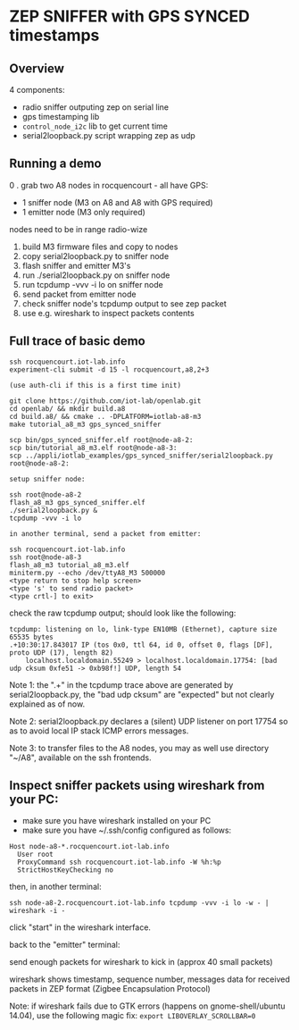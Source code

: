 ZEP SNIFFER with GPS SYNCED timestamps
======================================


Overview
--------

4 components:
- radio sniffer outputing zep on serial line
- gps timestamping lib
- `control_node_i2c` lib to get current time
- serial2loopback.py script wrapping zep as udp

Running a demo
--------------

0 . grab two A8 nodes in rocquencourt - all have GPS:
   - 1 sniffer node (M3 on A8 and A8 with GPS required)
   - 1 emitter node (M3 only required)

nodes need to be in range radio-wize

1. build M3 firmware files and copy to nodes
2. copy serial2loopback.py to sniffer node
3. flash sniffer and emitter M3's
4. run ./serial2loopback.py on sniffer node
5. run tcpdump -vvv -i lo on sniffer node
6. send packet from emitter node
7. check sniffer node's tcpdump output to see zep packet
8. use e.g. wireshark to inspect packets contents


Full trace of basic demo
------------------------
```
ssh rocquencourt.iot-lab.info
experiment-cli submit -d 15 -l rocquencourt,a8,2+3

(use auth-cli if this is a first time init)

git clone https://github.com/iot-lab/openlab.git
cd openlab/ && mkdir build.a8
cd build.a8/ && cmake .. -DPLATFORM=iotlab-a8-m3
make tutorial_a8_m3 gps_synced_sniffer

scp bin/gps_synced_sniffer.elf root@node-a8-2:
scp bin/tutorial_a8_m3.elf root@node-a8-3:
scp ../appli/iotlab_examples/gps_synced_sniffer/serial2loopback.py root@node-a8-2:

setup sniffer node:

ssh root@node-a8-2
flash_a8_m3 gps_synced_sniffer.elf
./serial2loopback.py &
tcpdump -vvv -i lo

in another terminal, send a packet from emitter:

ssh rocquencourt.iot-lab.info
ssh root@node-a8-3
flash_a8_m3 tutorial_a8_m3.elf
miniterm.py --echo /dev/ttyA8_M3 500000
<type return to stop help screen>
<type 's' to send radio packet>
<type crtl-] to exit>
```

check the raw tcpdump output; should look like the following:

```
tcpdump: listening on lo, link-type EN10MB (Ethernet), capture size 65535 bytes
.+10:30:17.843017 IP (tos 0x0, ttl 64, id 0, offset 0, flags [DF], proto UDP (17), length 82)
    localhost.localdomain.55249 > localhost.localdomain.17754: [bad udp cksum 0xfe51 -> 0xb98f!] UDP, length 54

```

Note 1: the ".+" in the tcpdump trace above are generated by serial2loopback.py,
the "bad udp cksum" are "expected" but not clearly explained as of now.

Note 2: serial2loopback.py declares a (silent) UDP listener on port 17754 so as to
avoid local IP stack ICMP errors messages.

Note 3: to transfer files to the A8 nodes, you may as well use directory "~/A8",
available on the ssh frontends.


Inspect sniffer packets using wireshark from your PC:
-----------------------------------------------------

- make sure you have wireshark installed on your PC
- make sure you have ~/.ssh/config configured as follows:

```
Host node-a8-*.rocquencourt.iot-lab.info
  User root
  ProxyCommand ssh rocquencourt.iot-lab.info -W %h:%p
  StrictHostKeyChecking no
```

then, in another terminal:

```
ssh node-a8-2.rocquencourt.iot-lab.info tcpdump -vvv -i lo -w - | wireshark -i -
```

click "start" in the wireshark interface.


back to the "emitter" terminal:

send enough packets for wireshark to kick in (approx 40 small packets)

wireshark shows timestamp, sequence number, messages data for received packets
in ZEP format (Zigbee Encapsulation Protocol)

Note: if wireshark fails due to GTK errors (happens on gnome-shell/ubuntu 14.04),
use the following magic fix:  ``export LIBOVERLAY_SCROLLBAR=0``
